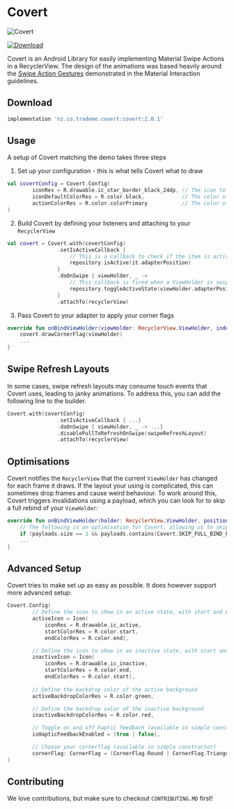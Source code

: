# Covert

![Covert](./art/covert_demo.gif)

[ ![Download](https://api.bintray.com/packages/trademe/Covert/covert/images/download.svg) ](https://bintray.com/trademe/Covert/covert/_latestVersion)

 Covert is an Android Library for easily implementing Material Swipe Actions in a RecyclerView. The design of the animations was based heavily around the [Swipe Action Gestures](https://material.io/design/interaction/gestures.html#types-of-gestures) demonstrated in the Material Interaction guidelines.

## Download

```groovy
implementation 'nz.co.trademe.covert:covert:2.0.1'
```

## Usage
A setup of Covert matching the demo takes three steps
1. Set up your configuration - this is what tells Covert what to draw
```kotlin
val covertConfig = Covert.Config(
        iconRes = R.drawable.ic_star_border_black_24dp, // The icon to show
        iconDefaultColorRes = R.color.black,            // The color of the icon
        actionColorRes = R.color.colorPrimary           // The color of the background
)
```
2. Build Covert by defining your listeners and attaching to your `RecyclerView`
```kotlin
val covert = Covert.with(covertConfig)
                .setIsActiveCallback {
                    // This is a callback to check if the item is active, i.e checked
                    repository.isActive(it.adapterPosition)
                }
                .doOnSwipe { viewHolder, _ ->
                    // This callback is fired when a ViewHolder is swiped
                    repository.toggleActiveState(viewHolder.adapterPosition)
                }
                .attachTo(recyclerView)
```
3. Pass Covert to your adapter to apply your corner flags
```kotlin
override fun onBindViewHolder(viewHolder: RecyclerView.ViewHolder, index: Int) {
    covert.drawCornerFlag(viewHolder)
    ...
}
```
## Swipe Refresh Layouts
In some cases, swipe refresh layouts may consume touch events that Covert uses, leading to janky animations. To address this, you can add the following line to the builder.
```kotlin
Covert.with(covertConfig)
                .setIsActiveCallback { ...}
                .doOnSwipe { viewHolder, _ -> ...}
                .disablePullToRefreshOnSwipe(swipeRefreshLayout)
                .attachTo(recyclerView)
```

## Optimisations
Covert notifies the `RecyclerView` that the current `ViewHolder` has changed for each frame it draws. If the layout your using is complicated, this can sometimes drop frames and cause weird behaviour. To work around this, Covert triggers invalidations using a payload, which you can look for to skip a full rebind of your `ViewHolder`:

```kotlin
override fun onBindViewHolder(holder: RecyclerView.ViewHolder, position: Int, payloads: List<Any>) {
    // The following is an optimisation for Covert, allowing us to skip re-binding of ViewHolders if only drawing the child
    if (payloads.size == 1 && payloads.contains(Covert.SKIP_FULL_BIND_PAYLOAD)) return
    ...
}
```
## Advanced Setup
Covert tries to make set up as easy as possible. It does however support more advanced setup:
```kotlin
Covert.Config(
        // Define the icon to show in an active state, with start and end colors 
        activeIcon = Icon(
            iconRes = R.drawable.ic_active,
            startColorRes = R.color.start,
            endColorRes = R.color.end),

        // Define the icon to show in an inactive state, with start and end colors 
        inactiveIcon = Icon(
            iconRes = R.drawable.ic_inactive,
            startColorRes = R.color.end,
            endColorRes = R.color.start),
        
        // Define the backdrop color of the active background
        activeBackdropColorRes = R.color.green,

        // Define the backdrop color of the inactive background
        inactiveBackdropColorRes = R.color.red,

        // Toggle on and off haptic feedback (available in simple constructor)
        isHapticFeedbackEnabled = (true | false),

        // Choose your cornerflag (available in simple constructor)
        cornerFlag: CornerFlag = (CornerFlag.Round | CornerFlag.Triangular | CornerFlag.Custom(R.dimen.size, R.drawable.flag) | CornerFlag.Disabled)
)
```
## Contributing

We love contributions, but make sure to checkout `CONTRIBUTING.MD` first!

